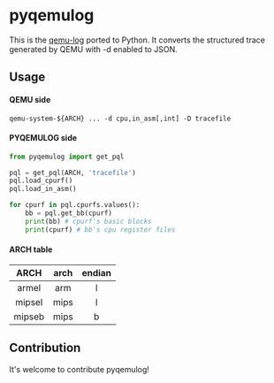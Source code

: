 # pyqemulog

This is the [qemu-log](https://github.com/organix/qemu-log) ported to Python.
It converts the structured trace generated by QEMU with -d enabled to JSON.

## Usage

#### QEMU side

```
qemu-system-${ARCH} ... -d cpu,in_asm[,int] -D tracefile
```

#### PYQEMULOG side

```python
from pyqemulog import get_pql

pql = get_pql(ARCH, 'tracefile')
pql.load_cpurf()
pql.load_in_asm()

for cpurf in pql.cpurfs.values():
    bb = pql.get_bb(cpurf)
    print(bb) # cpurf's basic blocks
    print(cpurf) # bb's cpu register files
```

#### ARCH table
|ARCH|arch|endian|
|:-:|:-:|:-:|
|armel|arm|l|
|mipsel|mips|l|
|mipseb|mips|b|

## Contribution

It's welcome to contribute pyqemulog!
